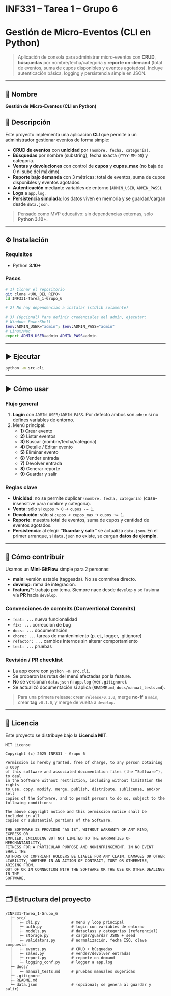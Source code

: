 # INF331 – Tarea 1 – Grupo 6
# Gestión de Micro-Eventos (CLI en Python)

> Aplicación de consola para administrar micro-eventos con **CRUD**, **búsquedas** por nombre/fecha/categoría y **reporte on-demand** (total de eventos, suma de cupos disponibles y eventos agotados). Incluye autenticación básica, logging y persistencia simple en JSON.

---

## 📛 Nombre
**Gestión de Micro-Eventos (CLI en Python)**

## 📝 Descripción
Este proyecto implementa una aplicación **CLI** que permite a un administrador gestionar eventos de forma simple:
- **CRUD de eventos** con **unicidad** por `(nombre, fecha, categoría)`.
- **Búsquedas** por nombre (substring), fecha exacta (`YYYY-MM-DD`) y categoría.
- **Ventas y devoluciones** con control de **cupos** y **cupos_max** (no baja de 0 ni sube del máximo).
- **Reporte bajo demanda** con 3 métricas: total de eventos, suma de cupos disponibles y eventos agotados.
- **Autenticación** mediante variables de entorno (`ADMIN_USER`, `ADMIN_PASS`).
- **Logs** a `app.log`.
- **Persistencia simulada**: los datos viven en memoria y se guardan/cargan desde `data.json`.

> Pensado como MVP educativo: sin dependencias externas, sólo **Python 3.10+**.

---

## ⚙️ Instalación

### Requisitos
- Python **3.10+**

### Pasos
```bash
# 1) Clonar el repositorio
git clone <URL_DEL_REPO>
cd INF331-Tarea_1-Grupo_6

# 2) No hay dependencias a instalar (stdlib solamente)

# 3) (Opcional) Para definir credenciales del admin, ejecutar:
# Windows PowerShell
$env:ADMIN_USER="admin"; $env:ADMIN_PASS="admin"
# Linux/Mac
export ADMIN_USER=admin ADMIN_PASS=admin
```

---

## ▶️ Ejecutar
```bash
python -m src.cli
```

---

## ▶️ Cómo usar

### Flujo general
1. **Login** con `ADMIN_USER/ADMIN_PASS`. Por defecto ambos son `admin` si no defines variables de entorno.
2. Menú principal:
   - **1)** Crear evento
   - **2)** Listar eventos
   - **3)** Buscar (nombre/fecha/categoría)
   - **4)** Detalle / Editar evento
   - **5)** Eliminar evento
   - **6)** Vender entrada
   - **7)** Devolver entrada
   - **8)** Generar reporte
   - **9)** Guardar y salir

### Reglas clave
- **Unicidad**: no se permite duplicar `(nombre, fecha, categoría)` (case-insensitive para nombre y categoría).
- **Venta**: sólo si `cupos > 0` → `cupos -= 1`.
- **Devolución**: sólo si `cupos < cupos_max` → `cupos += 1`.
- **Reporte**: muestra total de eventos, suma de cupos y cantidad de eventos agotados.
- **Persistencia**: al elegir **“Guardar y salir”** se actualiza `data.json`. En el primer arranque, si `data.json` no existe, se cargan **datos de ejemplo**.

---

## 🤝 Cómo contribuir

Usamos un **Mini-GitFlow** simple para 2 personas:
- **main**: versión estable (taggeada). No se commitea directo.
- **develop**: rama de integración.
- **feature/***: trabajo por tema. Siempre nace desde `develop` y se fusiona vía **PR** hacia `develop`.

### Convenciones de commits (Conventional Commits)
- `feat: ...` nueva funcionalidad
- `fix: ...` corrección de bug
- `docs: ...` documentación
- `chore: ...` tareas de mantenimiento (p. ej., logger, .gitignore)
- `refactor: ...` cambios internos sin alterar comportamiento
- `test: ...` pruebas

### Revisión / PR checklist
- La app corre con `python -m src.cli`.
- Se probaron las rutas del menú afectadas por la feature.
- No se versionan `data.json` ni `app.log` (ver `.gitignore`).
- Se actualizó documentación si aplica (`README.md`, `docs/manual_tests.md`).

> Para una primera release: crear `release/0.1.0`, merge **no-ff** a `main`, crear **tag** `v0.1.0`, y merge de vuelta a `develop`.

---

## 📄 Licencia

Este proyecto se distribuye bajo la **Licencia MIT**.  

```
MIT License

Copyright (c) 2025 INF331 - Grupo 6

Permission is hereby granted, free of charge, to any person obtaining a copy
of this software and associated documentation files (the “Software”), to deal
in the Software without restriction, including without limitation the rights
to use, copy, modify, merge, publish, distribute, sublicense, and/or sell
copies of the Software, and to permit persons to do so, subject to the following conditions:

The above copyright notice and this permission notice shall be included in all
copies or substantial portions of the Software.

THE SOFTWARE IS PROVIDED “AS IS”, WITHOUT WARRANTY OF ANY KIND, EXPRESS OR
IMPLIED, INCLUDING BUT NOT LIMITED TO THE WARRANTIES OF MERCHANTABILITY,
FITNESS FOR A PARTICULAR PURPOSE AND NONINFRINGEMENT. IN NO EVENT SHALL THE
AUTHORS OR COPYRIGHT HOLDERS BE LIABLE FOR ANY CLAIM, DAMAGES OR OTHER
LIABILITY, WHETHER IN AN ACTION OF CONTRACT, TORT OR OTHERWISE, ARISING FROM,
OUT OF OR IN CONNECTION WITH THE SOFTWARE OR THE USE OR OTHER DEALINGS IN THE
SOFTWARE.
```

---

## 🗂️ Estructura del proyecto

```
/INF331-Tarea_1-Grupo_6
  ├─ src/
  │   ├─ cli.py              # menú y loop principal
  │   ├─ auth.py             # login con variables de entorno
  │   ├─ models.py           # dataclass y categorías (referencial)
  │   ├─ storage.py          # cargar/guardar JSON + seed
  │   ├─ validators.py       # normalización, fecha ISO, clave compuesta
  │   ├─ events.py           # CRUD + búsquedas
  │   ├─ sales.py            # vender/devolver entradas
  │   ├─ report.py           # reporte on-demand
  │   └─ logging_conf.py     # logger a app.log
  ├─ docs/
  │   └─ manual_tests.md     # pruebas manuales sugeridas
  ├─ .gitignore
  ├─ README.md
  └─ data.json               # (opcional; se genera al guardar y salir)
```
